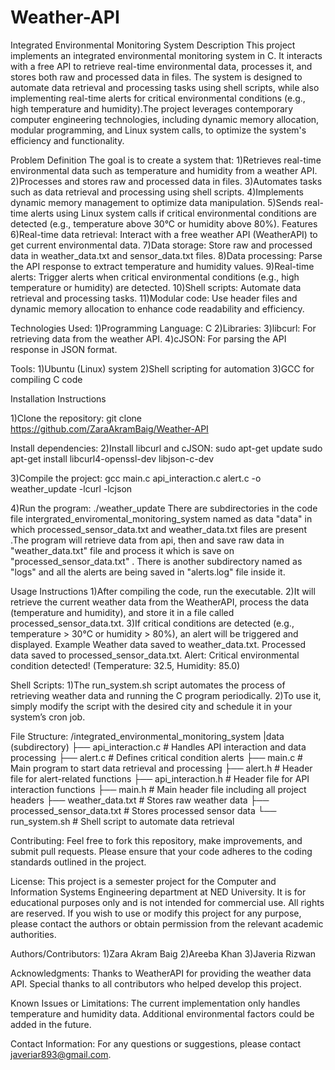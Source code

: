 # Weather-API

Integrated Environmental Monitoring System
Description
This project implements an integrated environmental monitoring system in C. It interacts with a free API to retrieve real-time environmental data, processes it, and stores both raw and processed data in files. The system is designed to automate data retrieval and processing tasks using shell scripts, while also implementing real-time alerts for critical environmental conditions (e.g., high temperature and humidity).The project leverages contemporary computer engineering technologies, including dynamic memory allocation, modular programming, and Linux system calls, to optimize the system's efficiency and functionality.

Problem Definition
The goal is to create a system that:
1)Retrieves real-time environmental data such as temperature and humidity from a weather API.
2)Processes and stores raw and processed data in files.
3)Automates tasks such as data retrieval and processing using shell scripts.
4)Implements dynamic memory management to optimize data manipulation.
5)Sends real-time alerts using Linux system calls if critical environmental conditions are detected (e.g., temperature above 30°C or humidity above 80%).
Features
6)Real-time data retrieval: Interact with a free weather API (WeatherAPI) to get current environmental data.
7)Data storage: Store raw and processed data in weather_data.txt and sensor_data.txt files.
8)Data processing: Parse the API response to extract temperature and humidity values.
9)Real-time alerts: Trigger alerts when critical environmental conditions (e.g., high temperature or humidity) are detected.
10)Shell scripts: Automate data retrieval and processing tasks.
11)Modular code: Use header files and dynamic memory allocation to enhance code readability and efficiency.

Technologies Used:
1)Programming Language: C
2)Libraries:
3)libcurl: For retrieving data from the weather API.
4)cJSON: For parsing the API response in JSON format.

Tools:
1)Ubuntu (Linux) system
2)Shell scripting for automation
3)GCC for compiling C code

Installation Instructions

1)Clone the repository:
git clone https://github.com/ZaraAkramBaig/Weather-API

Install dependencies:
2)Install libcurl and cJSON:
sudo apt-get update
sudo apt-get install libcurl4-openssl-dev libjson-c-dev

3)Compile the project:
gcc main.c api_interaction.c alert.c -o weather_update -lcurl -lcjson

4)Run the program:
./weather_update
There are subdirectories in the code file intergrated_enviromental_monitoring_system named as data "data" in which processed_sensor_data.txt and weather_data.txt files are present .The program will retrieve data from api, then and save raw data in "weather_data.txt" file and process it which is save on "processed_sensor_data.txt" . There is another subdirectory  named as "logs" and all the alerts are being saved in "alerts.log" file inside it.

Usage Instructions
1)After compiling the code, run the executable. 
2)It will retrieve the current weather data from the WeatherAPI, process the data (temperature and humidity), and store it in a file called processed_sensor_data.txt.
3)If critical conditions are detected (e.g., temperature > 30°C or humidity > 80%), an alert will be triggered and displayed.
Example
Weather data saved to weather_data.txt.
Processed data saved to processed_sensor_data.txt.
Alert: Critical environmental condition detected! (Temperature: 32.5, Humidity: 85.0)

Shell Scripts:
1)The run_system.sh script automates the process of retrieving weather data and running the C program periodically.
2)To use it, simply modify the script with the desired city and schedule it in your system’s cron job.
 
File Structure:
/integrated_environmental_monitoring_system
 |data (subdirectory)
├── api_interaction.c                             # Handles API interaction and data processing
├── alert.c                                       # Defines critical condition alerts
├── main.c                                        # Main program to start data retrieval and processing
├── alert.h                                       # Header file for alert-related functions
├── api_interaction.h                             # Header file for API interaction functions
├── main.h                                        # Main header file including all project headers
├── weather_data.txt                              # Stores raw weather data
├── processed_sensor_data.txt                     # Stores processed sensor data
└── run_system.sh                                 # Shell script to automate data retrieval

Contributing:
Feel free to fork this repository, make improvements, and submit pull requests. Please ensure that your code adheres to the coding standards outlined in the project.

License:
This project is a semester project for the Computer and Information Systems Engineering department at NED University. It is for educational purposes only and is not intended for commercial use. All rights are reserved.
If you wish to use or modify this project for any purpose, please contact the authors or obtain permission from the relevant academic authorities.

Authors/Contributors:
1)Zara Akram Baig
2)Areeba Khan
3)Javeria Rizwan

Acknowledgments:
Thanks to WeatherAPI for providing the weather data API.
Special thanks to all contributors who helped develop this project.

Known Issues or Limitations:
The current implementation only handles temperature and humidity data. Additional environmental factors could be added in the future.

Contact Information:
For any questions or suggestions, please contact javeriar893@gmail.com.


